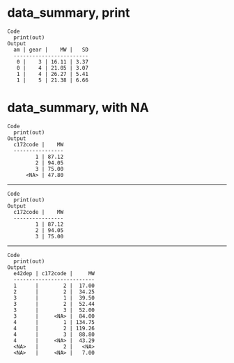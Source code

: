 # data_summary, print

    Code
      print(out)
    Output
      am | gear |    MW |   SD
      ------------------------
       0 |    3 | 16.11 | 3.37
       0 |    4 | 21.05 | 3.07
       1 |    4 | 26.27 | 5.41
       1 |    5 | 21.38 | 6.66

# data_summary, with NA

    Code
      print(out)
    Output
      c172code |    MW
      ----------------
             1 | 87.12
             2 | 94.05
             3 | 75.00
          <NA> | 47.80

---

    Code
      print(out)
    Output
      c172code |    MW
      ----------------
             1 | 87.12
             2 | 94.05
             3 | 75.00

---

    Code
      print(out)
    Output
      e42dep | c172code |     MW
      --------------------------
      1      |        2 |  17.00
      2      |        2 |  34.25
      3      |        1 |  39.50
      3      |        2 |  52.44
      3      |        3 |  52.00
      3      |     <NA> |  84.00
      4      |        1 | 134.75
      4      |        2 | 119.26
      4      |        3 |  88.80
      4      |     <NA> |  43.29
      <NA>   |        2 |   <NA>
      <NA>   |     <NA> |   7.00

